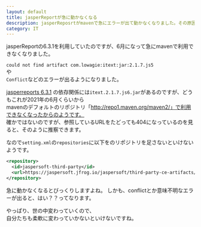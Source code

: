 ```yaml
---
layout: default
title: jasperReportが急に動かなくなる
description: jasperReposrtがmavenで急にエラーが出て動かなくなりました。その原因を記載します。
category: IT
---
```


jasperReportの6.3.1を利用していたのですが、6月になって急にmavenで利用できなくなりました。


`could not find artifact com.lowagie:itext:jar:2.1.7.js5`  
や  
`Conflict`などのエラーが出るようになりました。


[jasperreports 6.3.1](https://mvnrepository.com/artifact/net.sf.jasperreports/jasperreports/6.3.1)
の依存関係には`itext.2.1.7.js6.jar`があるのですが、どうもこれが2021年の6月くらいから  
mavenのデフォルトのリポジトリ「http://repo1.maven.org/maven2/」で利用できなくなったからのようです。  
確かではないのですが、参照しているURLをたどっても404になっているのを見ると、そのように推察できます。

なので`setting.xml`の`repositories`に以下をのリポジトリを足さないといけないようです。
```XML
<repository>
  <id>jaspersoft-third-party</id>
  <url>https://jaspersoft.jfrog.io/jaspersoft/third-party-ce-artifacts/</url>
</repository>
```

急に動かなくなるとびっくりしますよね。
しかも、conflictとか意味不明なエラーが出ると、はい？？ってなります。

やっぱり、世の中変わっていくので、  
自分たちも柔軟に変わっていかないといけないですね。